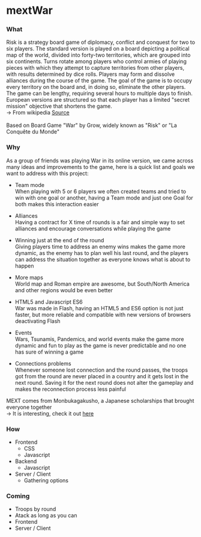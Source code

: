 # mextWar

### What

Risk is a strategy board game of diplomacy, conflict and conquest for two to six players. The standard version is played on a board depicting a political map of the world, divided into forty-two territories, which are grouped into six continents. Turns rotate among players who control armies of playing pieces with which they attempt to capture territories from other players, with results determined by dice rolls. Players may form and dissolve alliances during the course of the game. The goal of the game is to occupy every territory on the board and, in doing so, eliminate the other players. The game can be lengthy, requiring several hours to multiple days to finish. European versions are structured so that each player has a limited "secret mission" objective that shortens the game.
<br>
-> From wikipedia <a href="https://en.wikipedia.org/wiki/Risk_(game)">Source</a>
<br><br>
Based on Board Game "War" by Grow, widely known as "Risk" or "La Conquête du Monde"

### Why

As a group of friends was playing War in its online version, we came across many ideas and improvements to the game, here is a quick list and goals we want to address with this project:

- Team mode <br>
  When playing with 5 or 6 players we often created teams and tried to win with one goal or another, having a Team mode and just one Goal for both makes this interaction easier
  
- Alliances <br>
  Having a contract for X time of rounds is a fair and simple way to set alliances and encourage conversations   while playing the game
  
- Winning just at the end of the round <br>
  Giving players time to address an enemy wins makes the game more dynamic, as the enemy has to plan well his     last round, and the players can address the situation together as everyone knows what is about to happen
  
- More maps <br>
  World map and Roman empire are awesome, but South/North America and other regions would be even better
  
- HTML5 and Javascript ES6 <br>
  War was made in Flash, having an HTML5 and ES6 option is not just faster, but more reliable and compatible with new versions of browsers deactivating Flash
  
- Events <br>
  Wars, Tsunamis, Pandemics, and world events make the game more dynamic and fun to play as the game is never   predictable and no one has sure of winning a game

- Connections problems <br>
  Whenever someone lost connection and the round passes, the troops got from the round are never placed in a country and it gets lost in the next round. Saving it for the next round does not alter the gameplay and makes the reconnection process less painful

MEXT comes from Monbukagakusho, a Japanese scholarships that brought everyone together
<br>
-> It is interesting, check it out <a href="https://en.wikipedia.org/wiki/Monbukagakusho_Scholarship">here</a>

### How

- Frontend
  - CSS
  - Javascript
- Backend 
  - Javascript
- Server / Client
  - Gathering options

### Coming

- Troops by round
- Atack as long as you can
- Frontend
- Server / Client